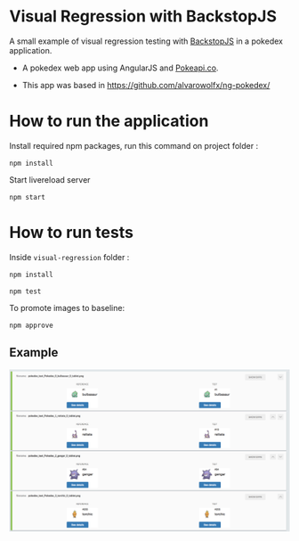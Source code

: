 # Visual Regression with BackstopJS

A small example of visual regression testing with [BackstopJS](https://github.com/garris/BackstopJS) in a pokedex application.

- A pokedex web app using AngularJS and [Pokeapi.co](http://pokeapi.co/).

- This app was based in <https://github.com/alvarowolfx/ng-pokedex/> 

# How to run the application

Install required npm packages, run this command on project folder :

  ```
  npm install
  ```

Start livereload server

  ```
  npm start
  ```


# How to run tests

Inside `visual-regression` folder :

```
npm install
  ```

```
npm test
  ``` 

To promote images to baseline:

```
npm approve
  ``` 

## Example

![alt text](./visual-regression/report_example.png)
